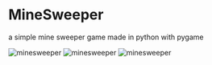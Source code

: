 # MineSweeper

a simple mine sweeper game made in python with pygame

![minesweeper](https://i.imgur.com/8yIaimL.png)
![minesweeper](https://i.imgur.com/l4b0GgD.png)
![minesweeper](https://i.imgur.com/9eMZ806.png)
